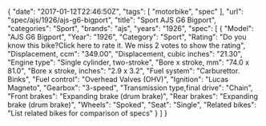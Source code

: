 {
    "date": "2017-01-12T22:46:50Z",
    "tags": [
        "motorbike",
        "spec"
    ],
    "url": "spec\/ajs\/1926\/ajs-g6-bigport",
    "title": "Sport AJS G6 Bigport",
    "categories": "Sport",
    "brands": "ajs",
    "years": "1926",
    "spec": [
        {
            "Model": "AJS G6 Bigport",
            "Year": "1926",
            "Category": "Sport",
            "Rating": "Do you know this bike?Click here to rate it. We miss 2 votes to show the rating",
            "Displacement, ccm": "349.00",
            "Displacement, cubic inches": "21.30",
            "Engine type": "Single cylinder, two-stroke",
            "Bore x stroke, mm": "74.0 x 81.0",
            "Bore x stroke, inches": "2.9 x 3.2",
            "Fuel system": "Carburettor. Binks",
            "Fuel control": "Overhead Valves (OHV)",
            "Ignition": "Lucas Magneto",
            "Gearbox": "3-speed",
            "Transmission type,final drive": "Chain",
            "Front brakes": "Expanding brake (drum brake)",
            "Rear brakes": "Expanding brake (drum brake)",
            "Wheels": "Spoked",
            "Seat": "Single",
            "Related bikes": "List related bikes for comparison of specs"
        }
    ]
}
